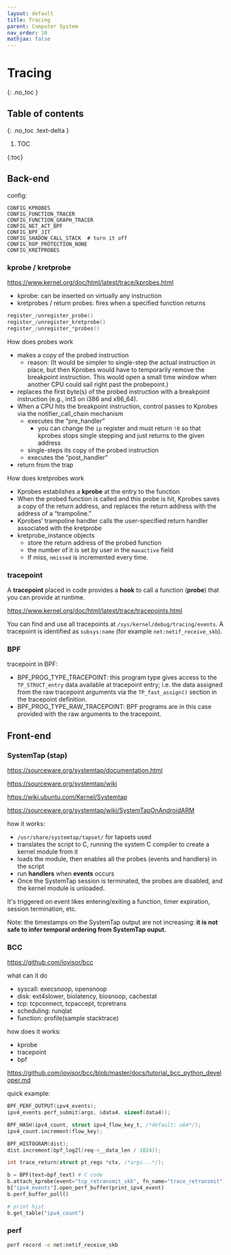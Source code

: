 ```yaml
---
layout: default
title: Tracing
parent: Computer System
nav_order: 10
mathjax: false
---
```


# Tracing
{: .no_toc }

## Table of contents
{: .no_toc .text-delta }

1. TOC

{:toc}

## Back-end

config:

```
CONFIG_KPROBES 
CONFIG_FUNCTION_TRACER
CONFIG_FUNCTION_GRAPH_TRACER 
CONFIG_NET_ACT_BPF
CONFIG_BPF_JIT 
CONFIG_SHADOW_CALL_STACK  # turn it off
CONFIG_ROP_PROTECTION_NONE
CONFIG_KRETPROBES
```

### kprobe / kretprobe

https://www.kernel.org/doc/html/latest/trace/kprobes.html

- kprobe: can be inserted on virtually any instruction
- kretprobes / return probes: fires when a specified function returns

```c
register_/unregister_probe()
register_/unregister_kretprobe()
register_/unregister_*probes()
```

How does probes work

- makes a copy of the probed instruction
  - reason: (It would be simpler to single-step the actual instruction in place, but then Kprobes would have to temporarily remove the breakpoint instruction. This would open a small time window when another CPU could sail right past the probepoint.) 
- replaces the first byte(s) of the probed instruction with a breakpoint instruction (e.g., int3 on i386 and x86_64).
- When a CPU hits the breakpoint instruction, control passes to Kprobes via the notifier_call_chain mechanism
  - executes the “pre_handler”
    - you can change the `ip` register and must return `!0` so that kprobes stops single stepping and just returns to the given address
  - single-steps its copy of the probed instruction
  - executes the “post_handler"
- return from the trap

How does kretprobes work

- Kprobes establishes a **kprobe** at the entry to the function
- When the probed function is called and this probe is hit, Kprobes saves a copy of the return address, and replaces the return address with the address of a “trampoline.”
- Kprobes’ trampoline handler calls the user-specified return handler associated with the kretprobe
- kretprobe_instance objects
  - store the return address of the probed function
  - the number of it is set by user in the `maxactive` field
  - If miss, `nmissed` is incremented every time.

### tracepoint

A **tracepoint** placed in code provides a **hook** to call a function (**probe**) that you can provide at runtime. 

https://www.kernel.org/doc/html/latest/trace/tracepoints.html

You can find and use all tracepoints at `/sys/kernel/debug/tracing/events`. A tracepoint is identified as `subsys:name` (for example `net:netif_receive_skb`).

### BPF

tracepoint in BPF:

- BPF_PROG_TYPE_TRACEPOINT: this program type gives access to the `TP_STRUCT_entry` data available at tracepoint entry; i.e. the data assigned from the raw tracepoint arguments via the `TP_fast_assign()` section in the tracepoint definition.
- BPF_PROG_TYPE_RAW_TRACEPOINT: BPF programs are in this case provided with the raw arguments to the tracepoint.

## Front-end

### SystemTap (stap)

https://sourceware.org/systemtap/documentation.html

https://sourceware.org/systemtap/wiki

https://wiki.ubuntu.com/Kernel/Systemtap

https://sourceware.org/systemtap/wiki/SystemTapOnAndroidARM

how it works:

- `/usr/share/systemtap/tapset/` for tapsets used
- translates the script to C, running the system C compiler to create a kernel module from it
- loads the module, then enables all the probes (events and handlers) in the script
- run **handlers** when **events** occurs
- Once the SystemTap session is terminated, the probes are disabled, and the kernel module is unloaded.

It's triggered on event likes entering/exiting a function, timer expiration, session termination, etc.

Note: the timestamps on the SystemTap output are not increasing: **it is not safe to infer temporal ordering from SystemTap ouput.**

### BCC

https://github.com/iovisor/bcc

what can it do

- syscall: execsnoop, opensnoop
- disk: ext4slower, biolatency, biosnoop, cachestat
- tcp: tcpconnect, tcpaccept, tcpretrans
- scheduling: runqlat
- function: profile(sample stacktrace)

how does it works:

- kprobe
- tracepoint
- bpf

https://github.com/iovisor/bcc/blob/master/docs/tutorial_bcc_python_developer.md

quick example:

```c
BPF_PERF_OUTPUT(ipv4_events);
ipv4_events.perf_submit(args, &data4, sizeof(data4));

BPF_HASH(ipv4_count, struct ipv4_flow_key_t, /*default: u64*/);
ipv4_count.increment(flow_key);

BPF_HISTOGRAM(dist);
dist.increment(bpf_log2l(req->__data_len / 1024));

int trace_return(struct pt_regs *ctx, /*args...*/);
```

```python
b = BPF(text=bpf_text) # C code
b.attach_kprobe(event="tcp_retransmit_skb", fn_name="trace_retransmit")
b["ipv4_events"].open_perf_buffer(print_ipv4_event)
b.perf_buffer_poll()

# print hist
b.get_table("ipv4_count")
```

### perf

```bash
perf record -e net:netif_receive_skb
```


